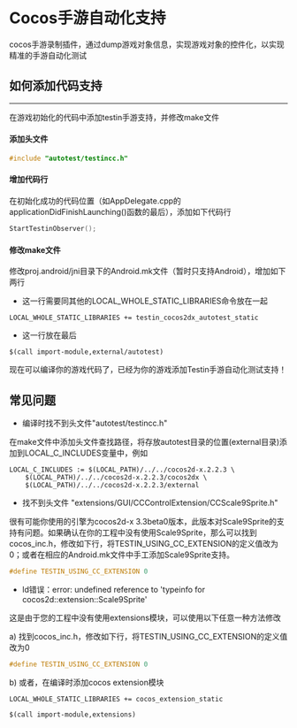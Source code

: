 Cocos手游自动化支持
============

  cocos手游录制插件，通过dump游戏对象信息，实现游戏对象的控件化，以实现精准的手游自动化测试


## 如何添加代码支持
-----------
  在游戏初始化的代码中添加testin手游支持，并修改make文件

#### 添加头文件
```C++
#include "autotest/testincc.h"
```

#### 增加代码行
  在初始化成功的代码位置（如AppDelegate.cpp的applicationDidFinishLaunching()函数的最后），添加如下代码行
```C++
StartTestinObserver();
```

#### 修改make文件
  修改proj.android/jni目录下的Android.mk文件（暂时只支持Android），增加如下两行
  
 - 这一行需要同其他的LOCAL_WHOLE_STATIC_LIBRARIES命令放在一起
```MK
LOCAL_WHOLE_STATIC_LIBRARIES += testin_cocos2dx_autotest_static
```
 - 这一行放在最后
```MK
$(call import-module,external/autotest)
```
  
  现在可以编译你的游戏代码了，已经为你的游戏添加Testin手游自动化测试支持！
  
## 常见问题
 - 编译时找不到头文件"autotest/testincc.h"

  在make文件中添加头文件查找路径，将存放autotest目录的位置(external目录)添加到LOCAL_C_INCLUDES变量中，例如
```MK
LOCAL_C_INCLUDES := $(LOCAL_PATH)/../../cocos2d-x.2.2.3 \
    $(LOCAL_PATH)/../../cocos2d-x.2.2.3/cocos2dx \
    $(LOCAL_PATH)/../../cocos2d-x.2.2.3/external
```

 - 找不到头文件 "extensions/GUI/CCControlExtension/CCScale9Sprite.h"

  很有可能你使用的引擎为cocos2d-x 3.3beta0版本，此版本对Scale9Sprite的支持有问题。如果确认在你的工程中没有使用Scale9Sprite，那么可以找到cocos_inc.h，修改如下行，将TESTIN_USING_CC_EXTENSION的定义值改为0；或者在相应的Android.mk文件中手工添加Scale9Sprite支持。

```C++
#define TESTIN_USING_CC_EXTENSION 0
```

 - ld错误：error: undefined reference to 'typeinfo for cocos2d::extension::Scale9Sprite'

  这是由于您的工程中没有使用extensions模块，可以使用以下任意一种方法修改

  a) 找到cocos_inc.h，修改如下行，将TESTIN_USING_CC_EXTENSION的定义值改为0

```C++
#define TESTIN_USING_CC_EXTENSION 0
```

  b) 或者，在编译时添加cocos extension模块
```MK
LOCAL_WHOLE_STATIC_LIBRARIES += cocos_extension_static
```

```MK
$(call import-module,extensions)

